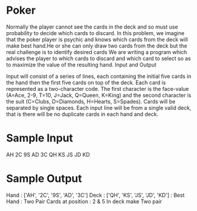 
# Poker
Normally the player cannot see the cards in the deck and so must use probability to decide which cards to discard. In this problem, we imagine that the poker player is psychic and knows which cards from the deck will make best hand.He or she can only draw two cards from the deck but the real challenge is to identify desired cards We are writing a program which advises the player  to which cards to discard and which card to select so as to maximize the value of the resulting hand.
Input and Output

Input will consist of a series of lines, each containing the initial five cards in the hand then the first five cards on top of the deck. Each card is represented as a two-character code. The first character is the face-value (A=Ace, 2-9, T=10, J=Jack, Q=Queen, K=King) and the second character is the suit (C=Clubs, D=Diamonds, H=Hearts, S=Spades). Cards will be separated by single spaces. Each input line will be from a single valid deck, that is there will be no duplicate cards in each hand and deck.


# Sample Input

AH 2C 9S AD 3C QH KS JS JD KD

# Sample Output

Hand : ['AH', '2C', '9S', 'AD', '3C'] Deck : ['QH', 'KS', 'JS', 'JD', 'KD'] : Best Hand :  Two Pair
Cards at position : 2 & 5 In deck make Two pair
